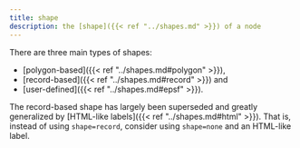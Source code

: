 ```yaml
---
title: shape
description: the [shape]({{< ref "../shapes.md" >}}) of a node
---
```

There are three main types of shapes:

* [polygon-based]({{< ref "../shapes.md#polygon" >}}),
* [record-based]({{< ref "../shapes.md#record" >}}) and
* [user-defined]({{< ref "../shapes.md#epsf" >}}).

The record-based shape has largely been superseded and greatly generalized by
[HTML-like labels]({{< ref "../shapes.md#html" >}}). That is, instead of using `shape=record`,
consider using `shape=none` and an HTML-like label.
